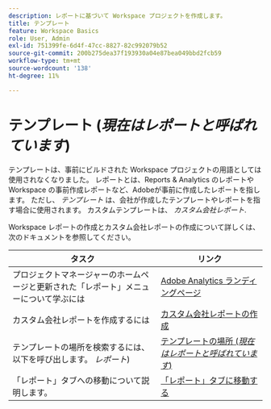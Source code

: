 ```yaml
---
description: レポートに基づいて Workspace プロジェクトを作成します。
title: テンプレート
feature: Workspace Basics
role: User, Admin
exl-id: 751399fe-6d4f-47cc-8827-82c992079b52
source-git-commit: 200b275dea37f193930a04e87bea049bbd2fcb59
workflow-type: tm+mt
source-wordcount: '138'
ht-degree: 11%

---
```


# テンプレート (*現在はレポートと呼ばれています*)

テンプレートは、事前にビルドされた Workspace プロジェクトの用語としては使用されなくなりました。 レポートとは、Reports &amp; Analytics のレポートや Workspace の事前作成レポートなど、Adobeが事前に作成したレポートを指します。 ただし、 *テンプレート* は、会社が作成したテンプレートやレポートを指す場合に使用されます。 カスタムテンプレートは、 *カスタム会社レポート*.

Workspace レポートの作成とカスタム会社レポートの作成について詳しくは、次のドキュメントを参照してください。

| タスク | リンク |
|---|---| 
| プロジェクトマネージャーのホームページと更新された「レポート」メニューについて学ぶには | [Adobe Analytics ランディングページ](/help/analyze/landing.md) |
| カスタム会社レポートを作成するには | [カスタム会社レポートの作成](/help/analyze/landing.md#company-report) |
| テンプレートの場所を検索するには、以下を呼び出します。 *レポート*) | [テンプレートの場所 (*現在はレポートと呼ばれています*)](/help/analyze/landing.md#templates) |
| 「レポート」タブへの移動について説明します。 | [「レポート」タブに移動する](/help/analyze/landing.md#navigate-reports) |
